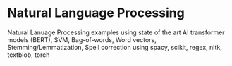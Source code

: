 # Natural Language Processing
Natural Lanuage Processing examples using state of the art AI transformer models (BERT), SVM, Bag-of-words, Word vectors, Stemming/Lemmatization, Spell correction using spacy, scikit, regex, nltk, textblob, torch
